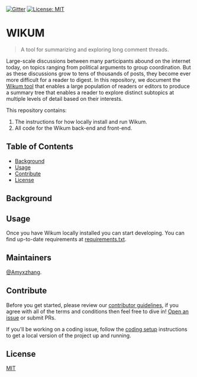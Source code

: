 
[![Gitter](https://badges.gitter.im/Join%20Chat.svg)](https://gitter.im/haystack/wikum) [![License: MIT](https://img.shields.io/badge/License-MIT-yellow.svg)](https://opensource.org/licenses/MIT)

# WIKUM



> A tool for summarizing and exploring long comment threads.

Large-scale discussions between many participants abound on the internet today, on topics ranging from political arguments to group coordination. But as these discussions grow to tens of thousands of posts, they become ever more difficult for a reader to digest. In this repository, we document the [Wikum tool](http://wikum.csail.mit.edu) that enables a large population of readers or editors to produce a summary tree that enables a reader to explore distinct subtopics at multiple levels of detail based on their interests.




This repository contains:


1. The instructions for how locally install and run Wikum.
2. All code for the Wikum back-end and front-end.



## Table of Contents

- [Background](#background)
- [Usage](#usage)
- [Contribute](#contribute)
- [License](#license)

## Background


## Usage

Once you have Wikum locally installed you can start developing. 
You can find up-to-date requirements at [requirements.txt](/requirements.txt).


## Maintainers

[@Amyxzhang](https://github.com/amyxzhang).

## Contribute

Before you get started, please review our [contributor guidelines](/CONTRIBUTING.md), if you agree with all of the terms and conditions then feel free to dive in! [Open an issue](https://github.com/amyxzhang/wikum/issues/new) or submit PRs.


If you'll be working on a coding issue, follow the [coding setup](/coding_setup.md) instructions to get a local version of the project up and running.

## License

[MIT](/CONTRIBUTING.md) 
